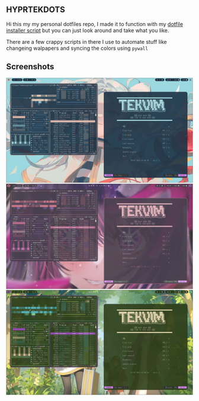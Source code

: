 ## HYPRTEKDOTS ##

Hi this my my personal dotfiles repo, I made it to function with my [dotfile installer script](https://github.com/tekluna/tekkibles) but you can just look around and take what you like.

There are a few crappy scripts in there I use to automate stuff like changeing walpapers and syncing the colors using `pywall`

## Screenshots ##
![screenshot](screenshots/desktop_blue.png)
![screenshot](screenshots/desktop_purple.png)
![screenshot](screenshots/desktop_green.png)
